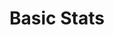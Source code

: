 ---
title: Basic Stats
category: Marketing
paid: false
isActive: true
ltr: {"preview":"function App() {\n\n    const stats = [\n        {\n            data: \"35K\",\n            title: \"Customers\"\n        },\n        {\n            data: \"10K+\",\n            title: \"Downloads\"\n        },\n        {\n            data: \"40+\",\n            title: \"Countries\"\n        },\n        {\n            data: \"30M+\",\n            title: \"Total revenue\"\n        },\n    ]\n\n    return (\n        <section className=\"py-14\">\n            <div className=\"max-w-screen-xl mx-auto px-4 md:px-8\">\n                <ul className=\"flex flex-col items-center justify-center gap-x-12 gap-y-10 sm:flex-row sm:flex-wrap md:gap-x-24\">\n                    {\n                        stats.map((item, idx) => (\n                            <li key={idx} className=\"text-center\">\n                                <h4 className=\"text-4xl text-gray-800 font-semibold\">{item.data}</h4>\n                                <p className=\"mt-3 text-gray-600 font-medium\">{item.title}</p>\n                            </li>\n                        ))\n                    }\n                </ul>\n            </div>\n        </section>\n    )\n}","react":{"jsxCss":[],"jsxTail":[{"label":"App.jsx","code":"export default () => {\n\n    const stats = [\n        {\n            data: \"35K\",\n            title: \"Customers\"\n        },\n        {\n            data: \"10K+\",\n            title: \"Downloads\"\n        },\n        {\n            data: \"40+\",\n            title: \"Countries\"\n        },\n        {\n            data: \"30M+\",\n            title: \"Total revenue\"\n        },\n    ]\n\n    return (\n        <section className=\"py-14\">\n            <div className=\"max-w-screen-xl mx-auto px-4 md:px-8\">\n                <ul className=\"flex flex-col items-center justify-center gap-x-12 gap-y-10 sm:flex-row sm:flex-wrap md:gap-x-24\">\n                    {\n                        stats.map((item, idx) => (\n                            <li key={idx} className=\"text-center\">\n                                <h4 className=\"text-4xl text-gray-800 font-semibold\">{item.data}</h4>\n                                <p className=\"mt-3 text-gray-600 font-medium\">{item.title}</p>\n                            </li>\n                        ))\n                    }\n                </ul>\n            </div>\n        </section>\n    )\n}"}]},"vue":{"vueTail":[],"vueCss":[]}}
rtl: {"react":{"jsxCss":[],"jsxTail":[{"label":"App.jsx","code":"export default () => {\n\n    const stats = [\n        {\n            data: \"35K\",\n            title: \"عملاء\"\n        },\n        {\n            data: \"10K+\",\n            title: \"تنزيلات\"\n        },\n        {\n            data: \"40+\",\n            title: \"بلدان\"\n        },\n        {\n            data: \"30M+\",\n            title: \"إجمالي الإيرادات\"\n        },\n    ]\n\n    return (\n        <section className=\"py-14\">\n            <div className=\"max-w-screen-xl mx-auto px-4 md:px-8\">\n                <ul className=\"flex flex-col items-center justify-center gap-x-12 gap-y-10 sm:flex-row sm:flex-wrap md:gap-x-24\">\n                    {\n                        stats.map((item, idx) => (\n                            <li key={idx} className=\"text-center\">\n                                <h4 className=\"text-4xl text-gray-800 font-semibold\">{item.data}</h4>\n                                <p className=\"mt-3 text-gray-600 font-medium\">{item.title}</p>\n                            </li>\n                        ))\n                    }\n                </ul>\n            </div>\n        </section>\n    )\n}"}]},"preview":"function App() {\n\n    const stats = [\n        {\n            data: \"35K\",\n            title: \"عملاء\"\n        },\n        {\n            data: \"10K+\",\n            title: \"تنزيلات\"\n        },\n        {\n            data: \"40+\",\n            title: \"بلدان\"\n        },\n        {\n            data: \"30M+\",\n            title: \"إجمالي الإيرادات\"\n        },\n    ]\n\n    return (\n        <section className=\"py-14\">\n            <div className=\"max-w-screen-xl mx-auto px-4 md:px-8\">\n                <ul className=\"flex flex-col items-center justify-center gap-x-12 gap-y-10 sm:flex-row sm:flex-wrap md:gap-x-24\">\n                    {\n                        stats.map((item, idx) => (\n                            <li key={idx} className=\"text-center\">\n                                <h4 className=\"text-4xl text-gray-800 font-semibold\">{item.data}</h4>\n                                <p className=\"mt-3 text-gray-600 font-medium\">{item.title}</p>\n                            </li>\n                        ))\n                    }\n                </ul>\n            </div>\n        </section>\n    )\n}","vue":{"vueTail":[],"vueCss":[]}}
slug: /stats
id: c7c2c81b-7dfb-460d-8b66-aa9fbac873a9
created_at: 1671314660130
---